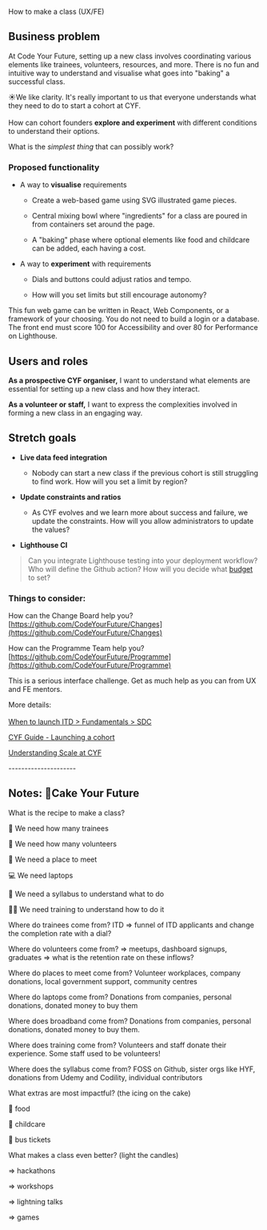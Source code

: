 How to make a class (UX/FE)

## Business problem

At Code Your Future, setting up a new class involves coordinating
various elements like trainees, volunteers, resources, and more. There
is no fun and intuitive way to understand and visualise what goes into
\"baking\" a successful class.

☀️We like clarity. It\'s really important to us that everyone
understands what they need to do to start a cohort at CYF.\
\
How can cohort founders **explore and experiment** with different
conditions to understand their options.

What is the _simplest thing_ that can possibly work?

### Proposed functionality

- A way to **visualise** requirements

  - Create a web-based game using SVG illustrated game pieces.

  - Central mixing bowl where \"ingredients\" for a class are poured
    in from containers set around the page.

  - A \"baking\" phase where optional elements like food and
    childcare can be added, each having a cost.

- A way to **experiment** with requirements

  - Dials and buttons could adjust ratios and tempo.

  - How will you set limits but still encourage autonomy?

This fun web game can be written in React, Web Components, or a
framework of your choosing. You do not need to build a login or a
database. The front end must score 100 for Accessibility and over 80 for
Performance on Lighthouse.

## Users and roles

**As a prospective CYF organiser,** I want to understand what elements
are essential for setting up a new class and how they interact.

**As a volunteer or staff,** I want to express the complexities involved
in forming a new class in an engaging way.

## Stretch goals

- **Live data feed integration**

  - Nobody can start a new class if the previous cohort is still
    struggling to find work. How will you set a limit by region?

- **Update constraints and ratios**

  - As CYF evolves and we learn more about success and failure, we
    update the constraints. How will you allow administrators to
    update the values?

- **Lighthouse CI**

> Can you integrate Lighthouse testing into your deployment workflow?
> Who will define the Github action? How will you decide what
> [budget](https://web.dev/use-lighthouse-for-performance-budgets/)
> to set?

### Things to consider:

How can the Change Board help you?
[https://github.com/CodeYourFuture/Changes](https://github.com/CodeYourFuture/Changes)

How can the Programme Team help you?
[https://github.com/CodeYourFuture/Programme](https://github.com/CodeYourFuture/Programme)

This is a serious interface challenge. Get as much help as you can from
UX and FE mentors.

More details:\
\
[When to launch ITD \> Fundamentals \>
SDC](https://docs.google.com/document/d/1KuWZUrL8C7sqyPq5VDiS1TplkFjbF9RHzJrM-0sHOGU/edit?usp=sharing)

[CYF Guide - Launching a
cohort](https://docs.google.com/document/d/1vwKuyAslQwWH4DOtfqa20baFili0cupor3LRES6XPgI/edit?usp=sharing)

[Understanding Scale at
CYF](https://docs.google.com/document/d/1uFl8IadzispLdnlEQ8BOONVGBtDO1U51Izg6Y28M8Ug/edit?usp=sharing)

---\-\-\-\-\-\-\-\-\-\-\-\-\-\-\-\-\--

## Notes: 🎂Cake Your Future

What is the recipe to make a class?

🧑 We need how many trainees

🧑 We need how many volunteers

🏢 We need a place to meet

💻 We need laptops

🚌 We need a syllabus to understand what to do

🧑‍🏫 We need training to understand how to do it

Where do trainees come from? ITD =\> funnel of ITD applicants and change
the completion rate with a dial?

Where do volunteers come from? =\> meetups, dashboard signups, graduates
=\> what is the retention rate on these inflows?

Where do places to meet come from? Volunteer workplaces, company
donations, local government support, community centres

Where do laptops come from? Donations from companies, personal
donations, donated money to buy them

Where does broadband come from? Donations from companies, personal
donations, donated money to buy them.

Where does training come from? Volunteers and staff donate their
experience. Some staff used to be volunteers!

Where does the syllabus come from? FOSS on Github, sister orgs like HYF,
donations from Udemy and Codility, individual contributors

What extras are most impactful? (the icing on the cake)

🍲 food

👶 childcare

🎫 bus tickets

What makes a class even better? (light the candles)

=\> hackathons

=\> workshops

=\> lightning talks

=\> games
